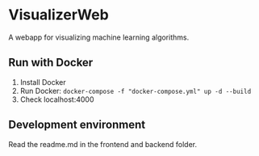 # VisualizerWeb

A webapp for visualizing machine learning algorithms.

## Run with Docker

1. Install Docker
2. Run Docker: `docker-compose -f "docker-compose.yml" up -d --build`
3. Check localhost:4000


## Development environment

Read the readme.md in the frontend and backend folder.